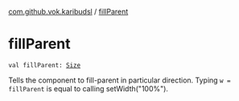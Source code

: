 [com.github.vok.karibudsl](index.md) / [fillParent](.)

# fillParent

`val fillParent: `[`Size`](-size/index.md)

Tells the component to fill-parent in particular direction. Typing `w = fillParent` is equal to calling setWidth("100%").

